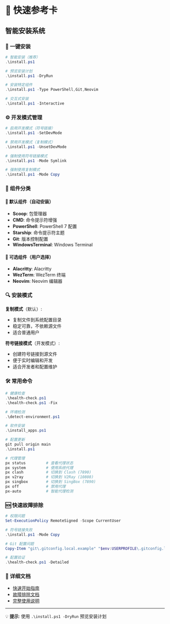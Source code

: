 # 🚀 快速参考卡

## 智能安装系统

### 🤖 一键安装
```powershell
# 智能安装（推荐）
.\install.ps1

# 预览安装计划
.\install.ps1 -DryRun

# 安装特定组件
.\install.ps1 -Type PowerShell,Git,Neovim

# 交互式安装
.\install.ps1 -Interactive
```

### ⚙️ 开发模式管理
```powershell
# 启用开发模式（符号链接）
.\install.ps1 -SetDevMode

# 禁用开发模式（复制模式）
.\install.ps1 -UnsetDevMode

# 强制使用符号链接模式
.\install.ps1 -Mode Symlink

# 强制使用复制模式
.\install.ps1 -Mode Copy
```

### 🎯 组件分类

#### 🔧 默认组件（自动安装）
- **Scoop**: 包管理器
- **CMD**: 命令提示符增强
- **PowerShell**: PowerShell 7 配置
- **Starship**: 命令提示符主题
- **Git**: 版本控制配置
- **WindowsTerminal**: Windows Terminal

#### 🎨 可选组件（用户选择）
- **Alacritty**: Alacritty
- **WezTerm**: WezTerm 终端
- **Neovim**: Neovim 编辑器

### 🔍 安装模式

**复制模式**（默认）:
- 复制文件到系统配置目录
- 稳定可靠，不依赖源文件
- 适合普通用户

**符号链接模式**（开发模式）:
- 创建符号链接到源文件
- 便于实时编辑和开发
- 适合开发者和配置维护

### 🛠️ 常用命令

```powershell
# 健康检查
.\health-check.ps1
.\health-check.ps1 -Fix

# 环境检测
.\detect-environment.ps1

# 软件安装
.\install_apps.ps1

# 配置更新
git pull origin main
.\install.ps1

# 代理管理
px status         # 查看代理状态
px system         # 使用系统代理
px clash          # 切换到 Clash (7890)
px v2ray          # 切换到 V2Ray (10808)
px singbox        # 切换到 SingBox (7890)
px off            # 禁用代理
px-auto           # 智能代理检测
```

### 🆘 快速故障排除

```powershell
# 权限问题
Set-ExecutionPolicy RemoteSigned -Scope CurrentUser

# 符号链接失败
.\install.ps1 -Mode Copy

# Git 配置问题
Copy-Item "git\.gitconfig.local.example" "$env:USERPROFILE\.gitconfig.local"

# 配置验证
.\health-check.ps1 -Detailed
```

### 📖 详细文档

- [快速开始指南](QUICKSTART.md)
- [故障排除文档](TROUBLESHOOTING.md)
- [完整使用说明](README.md)

---

💡 **提示**: 使用 `.\install.ps1 -DryRun` 预览安装计划